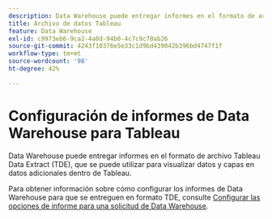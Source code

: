```yaml
---
description: Data Warehouse puede entregar informes en el formato de archivo Tableau Data Extract (TDE) que le permite visualizar datos y una capa en datos adicionales desde fuera de Adobe Analytics. Puede enviar por correo electrónico esta información, o enviarla por FTP a otro sitio FTP.
title: Archivo de datos Tableau
feature: Data Warehouse
exl-id: c9973eb6-9ca2-4a8d-94b0-4c7c9c70ab26
source-git-commit: 4243f10376e5e33c1d9bd439042b396bd4747f1f
workflow-type: tm+mt
source-wordcount: '98'
ht-degree: 42%

---
```


# Configuración de informes de Data Warehouse para Tableau

Data Warehouse puede entregar informes en el formato de archivo Tableau Data Extract (TDE), que se puede utilizar para visualizar datos y capas en datos adicionales dentro de Tableau.

Para obtener información sobre cómo configurar los informes de Data Warehouse para que se entreguen en formato TDE, consulte [Configurar las opciones de informe para una solicitud de Data Warehouse](/help/export/data-warehouse/create-request/dw-request-report-options.md).
